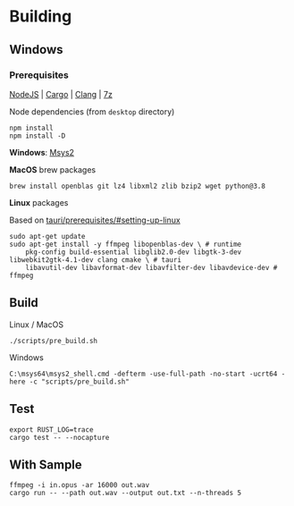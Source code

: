 # Building

## Windows

### Prerequisites

[NodeJS](https://nodejs.org/en/download/current) | [Cargo](https://www.rust-lang.org/tools/install) | [Clang](https://releases.llvm.org/download.html) | [7z](https://www.7-zip.org/download.html)

Node dependencies (from `desktop` directory)

```console
npm install
npm install -D
```

**Windows**: [Msys2](https://www.msys2.org/)

**MacOS** brew packages

```console
brew install openblas git lz4 libxml2 zlib bzip2 wget python@3.8
```

**Linux** packages

Based on [tauri/prerequisites/#setting-up-linux](https://tauri.app/v1/guides/getting-started/prerequisites/#setting-up-linux)

```console
sudo apt-get update
sudo apt-get install -y ffmpeg libopenblas-dev \ # runtime
    pkg-config build-essential libglib2.0-dev libgtk-3-dev libwebkit2gtk-4.1-dev clang cmake \ # tauri
    libavutil-dev libavformat-dev libavfilter-dev libavdevice-dev # ffmpeg
```

## Build

Linux / MacOS

```console
./scripts/pre_build.sh
```

Windows

```console
C:\msys64\msys2_shell.cmd -defterm -use-full-path -no-start -ucrt64 -here -c "scripts/pre_build.sh"
```

## Test

```
export RUST_LOG=trace
cargo test -- --nocapture
```

## With Sample
```console
ffmpeg -i in.opus -ar 16000 out.wav
cargo run -- --path out.wav --output out.txt --n-threads 5
```
